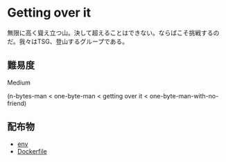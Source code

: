 # Getting over it

無限に高く聳え立つ山。決して超えることはできない。ならばこそ挑戦するのだ。我々はTSG、登山するグループである。


## 難易度

Medium

(n-bytes-man < one-byte-man < getting over it < one-byte-man-with-no-friend)

## 配布物

* [env](dist/env.tar.gz)
* [Dockerfile](dist/Dockerfile)
